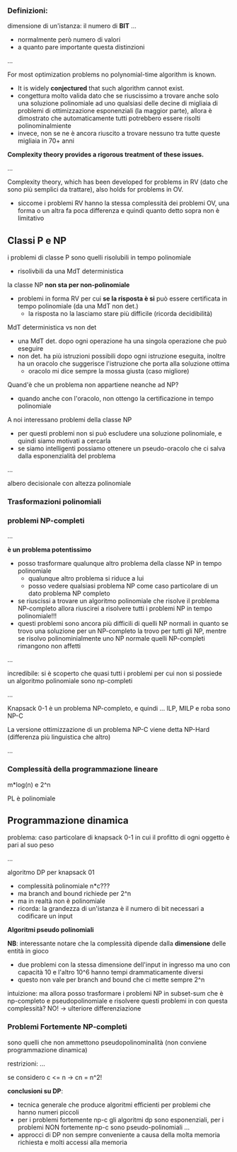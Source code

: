 ### Definizioni:

dimensione di un'istanza: il numero di **BIT** ... 
- normalmente però numero di valori
- a quanto pare importante questa distinzioni


...


For most optimization problems no polynomial-time algorithm is known.
- It is widely **conjectured** that such algorithm cannot exist.
- congettura molto valida dato che se riuscissimo a trovare anche solo una soluzione polinomiale ad uno qualsiasi delle decine di migliaia di problemi di ottimizzazione esponenziali (la maggior parte), allora è dimostrato che automaticamente tutti potrebbero essere risolti polinominalmiente 
- invece, non se ne è ancora riuscito a trovare nessuno tra tutte queste migliaia in 70+ anni

**Complexity theory provides a rigorous treatment of these issues.**




...



Complexity theory, which has been developed for problems in RV (dato che sono più semplici da trattare), also holds for problems in OV.
- siccome i problemi RV hanno la stessa complessità dei problemi OV, una forma o un altra fa poca differenza e quindi quanto detto sopra non è limitativo


## Classi P e NP
i problemi di classe P sono quelli risolubili in tempo polinomiale
- risolivbili da una MdT deterministica

la classe NP **non sta per non-polinomiale**
- problemi in forma RV per cui **se la risposta è si** può essere certificata in tempo polinomiale (da una MdT non det.) 
    - la risposta no la lasciamo stare più difficile (ricorda decidibilità)


MdT deterministica vs non det
- una MdT det. dopo ogni operazione ha una singola operazione che può eseguire
- non det. ha più istruzioni possibili dopo ogni istruzione eseguita, inoltre ha un oracolo che suggerisce l'istruzione che porta alla soluzione ottima
    - oracolo mi dice sempre la mossa giusta (caso migliore)

Quand'è che un problema non appartiene neanche ad NP?
- quando anche con l'oracolo, non ottengo la certificazione in tempo polinomiale

A noi interessano problemi della classe NP
- per questi problemi non si può escludere una soluzione polinomiale, e quindi siamo motivati a cercarla
- se siamo intelligenti possiamo ottenere un pseudo-oracolo che ci salva dalla esponenzialità del problema

...

albero decisionale con altezza polinomiale

### Trasformazioni polinomiali




### problemi NP-completi
...

**è un problema potentissimo**
- posso trasformare qualunque altro problema della classe NP in tempo polinomiale
    - qualunque altro problema si riduce a lui
    - posso vedere qualsiasi problema NP come caso particolare di un dato problema NP completo
- se riuscissi a trovare un algoritmo polinomiale che risolve il problema NP-completo allora riuscirei a risolvere tutti i problemi NP in tempo polinomiale!!!
- questi problemi sono ancora più difficili di quelli NP normali in quanto se trovo una soluzione per un NP-completo la trovo per tutti gli NP, mentre se risolvo polinominialmente uno NP normale quelli NP-completi rimangono non affetti



...



incredibile: si è scoperto che quasi tutti i problemi per cui non si possiede un algoritmo polinomiale sono np-completi



...

Knapsack 0-1 è un problema NP-completo, e quindi ... ILP, MILP e roba sono NP-C


La versione ottimizzazione di un problema NP-C viene detta NP-Hard (differenza più linguistica che altro)


...



### Complessità della programmazione lineare

m*log(n) e 2^n


PL è polinomiale 








## Programmazione dinamica

problema: caso particolare di knapsack 0-1 in cui il profitto di ogni oggetto è pari al suo peso

...

algoritmo DP per knapsack 01
- complessità polinomiale n*c???
- ma branch and bound richiede per 2^n
- ma in realtà non è polinomiale
- ricorda: la grandezza di un'istanza è il numero di bit necessari a codificare un input

**Algoritmi pseudo polinomiali**

**NB**: interessante notare che la complessità dipende dalla **dimensione** delle entità in gioco
- due problemi con la stessa dimensione dell'input in ingresso ma uno con capacità 10 e l'altro 10^6 hanno tempi drammaticamente diversi
- questo non vale per branch and bound che ci mette sempre 2^n




intuizione: ma allora posso trasformare i problemi NP in subset-sum che è np-completo e pseudopolinomiale e risolvere questi problemi in con questa complessità? NO! -> ulteriore differenziazione

### Problemi Fortemente NP-completi
sono quelli che non ammettono pseudopolinominalità (non conviene programmazione dinamica)

restrizioni:
...

se considero c <= n -> cn = n^2!




**conclusioni su DP**:
- tecnica generale che produce algoritmi efficienti per problemi che hanno numeri piccoli
- per i problemi fortemente np-c gli algoritmi dp sono esponenziali, per i problemi NON fortemente np-c sono pseudo-polinomiali
...
- approcci di DP non sempre conveniente a causa della molta memoria richiesta e molti accessi alla memoria
